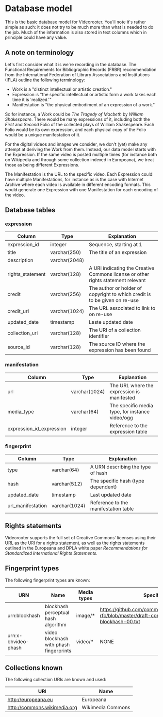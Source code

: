 # Database model

This is the basic database model for Videorooter. You'll note it's
rather simple as such: it does not try to be much more than what is
needed to do the job. Much of the information is also stored in text
columns which in principle could have any value.

## A note on terminology

Let's first consider what it is we're recording in the database. The 
Functional Requirements for Bibliographic Records (FRBR)
recommendation from the International Federation of Library
Associations and Institutions (IFLA) outline the following terminology:

  * Work is a "distinct intellectual or artistic creation."
  * Expression is "the specific intellectual or artistic form a
    work takes each time it is 'realized.'"
  * Manifestation is "the physical embodiment of an expression of a
    work."

So for instance, a Work could be *The Tragedy of Macbeth* by *William
Shakespeare*. There would be many expressions of it, including both
the *First* and *Second* Folio of the collected plays of William
Shakespeare. Each Folio would be its own expression, and each physical
copy of the Folio would be a unique manifestation of it.

For the digital videos and images we consider, we don't (yet) make any
attempt at deriving the Work from them. Instead, our data model starts
with the Expression. If the same video is posted multiple
times (for instance both on Wikipedia and through some collection
indexed in Europeana), we treat those as being different Expressions.

The Manifestation is the URL to the specific video. Each
Expression could have multiple Manifestations, for instance as is the
case with Internet Archive where each video is available in different
encoding formats. This would generate one Expression with one
Manifestation for each encoding of the video.

## Database tables

### expression

| Column | Type | Explanation |
| --- | --- | --- |
| expression_id | integer | Sequence, starting at 1 |
| title | varchar(250) | The title of an expression |
| description | varchar(2048) | |
| rights_statement | varchar(128) | A URI indicating the Creative Commons license or other rights statement relevant |
| credit | varchar(256) | The author or holder of copyright to which credit is to be given on re-use |
| credit_url | varchar(1024) | The URL associated to link to on re-use |
| updated_date | timestamp | Laste updated date |
| collection_uri | varchar(128) | The URI of a collection identifier |
| source_id | varchar(128) | The source ID where the expression has been found |

### manifestation

| Column | Type | Explanation |
| --- | --- | --- |
| url | varchar(1024) | The URL where the expression is manifested |
| media_type | varchar(64) | The specific media type, for instance video/ogg |
| expression_id_expression | integer | Reference to the expression table |

### fingerprint

| Column | Type | Explanation |
| --- | --- | --- |
| type | varchar(64) | A URN describing the type of hash |
| hash | varchar(512) | The specific hash (type dependent) |
| updated_date | timestamp | Last updated date |
| url_manifestation | varchar(1024) | Reference to the manifestation table |

## Rights statements

Videorooter supports the full set of Creative Commons' licenses using
their URL as the URI for a rights statement, as well as the rights
statements outlined in the Europeana and DPLA white paper
*Recommendations for Standardized International Rights Statements*.

## Fingerprint types

The following fingerprint types are known:

| URN | Name | Media types | Specification | Implementation 1 | Implementation 2 |
| --- | --- | --- | --- | --- | --- |
| urn:blockhash | blockhash perceptual hash algorithm | image/* | https://github.com/commonsmachinery/blockhash-rfc/blob/master/draft-commonsmachinery-urn-blockhash-00.txt | https://github.com/commonsmachinery/blockhash | https://github.com/commonsmachinery/blockhash-python |
| urn:x-bhvideo-phash | video blockhash with phash fingerprints | video/* | NONE | https://github.com/ivanp2015/blockhash/tree/phash-exp | NONE |

## Collections known

The following collection URIs are known and used:

| URI | Name |
| --- | --- |
| http://europeana.eu | Europeana |
| http://commons.wikimedia.org | Wikimedia Commons |

